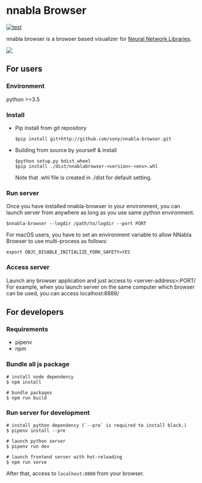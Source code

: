 # nnabla Browser

[![test](https://github.com/nnabla/nnabla-browser/actions/workflows/test.yaml/badge.svg)](https://github.com/nnabla/nnabla-browser/actions/workflows/test.yaml)

nnabla browser is a browser based visualizer for [Neural Network Libraries](https://github.com/sony/nnabla).

![](imgs/overview.gif)

## For users

### Environment

python >=3.5

### Install

- Pip install from git repository

    ```shell
    $pip install git+http://github.com/sony/nnabla-browser.git
    ```

- Building from source by yourself & install

    ```shell
    $python setup.py bdist_wheel
    $pip install ./dist/nnablabrowser-<version>-<env>.whl
    ```

    Note that .whl file is created in ./dist for default setting.

### Run server

Once you have installed nnabla-browser in your environment, you can launch server from anywhere as long as you use same python environment.

``` shell
$nnabla-browser --logdir /path/to/logdir --port PORT
```

For macOS users, you have to set an environment variable to allow NNabla Browser to use multi-process as follows:
``` shell
export OBJC_DISABLE_INITIALIZE_FORK_SAFETY=YES
```

### Access server

Launch any browser application and just access to \<server-address\>:PORT/  
For example, when you launch server on the same computer which browser can be used, you can access localhost:8888/

## For developers

### Requirements

- pipenv
- npm

### Bundle all js package

```shell
# install node dependency 
$ npm install 

# bundle packages
$ npm run build
```

### Run server for development

```shell
# install python dependency (`--pre` is required to install black.)
$ pipenv install --pre

# launch python server
$ pipenv run dev

# launch frontend server with hot-reloading
$ npm run serve

```

After that, access to `localhost:8000` from your browser.
